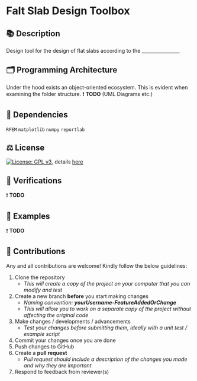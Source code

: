 # Falt Slab Design Toolbox

## 📚 Description
Design tool for the design of flat slabs according to the ________________

## :card_index_dividers:	Programming Architecture
Under the hood exists an object-oriented ecosystem. This is evident when examining the folder structure.
❗ **TODO** (UML Diagrams etc.)

## 🔗 Dependencies
`RFEM`
`matplotlib`
`numpy`
`reportlab`

## ⚖ License
[![License: GPL v3](https://img.shields.io/badge/License-GPLv3-blue.svg)](https://www.gnu.org/licenses/gpl-3.0), details [here](https://github.com/bjoernsteinhagen/TimberConcreteComposite/blob/main/LICENSE)

## 🔐 Verifications
❗ **TODO**

## 💭 Examples
❗ **TODO**

## 🚀 Contributions
Any and all contributions are welcome! Kindly follow the below guidelines:
1. Clone the repository
   - *This will create a copy of the project on your computer that you can modify and test*
2. Create a new branch **before** you start making changes
   - *Naming convention: **yourUsername-FeatureAddedOrChange***
   - *This will allow you to work on a separate copy of the project without affecting the original code*
3. Make changes / developments / advancements
   - *Test your changes before submitting them, ideally with a unit test / example script*
4. Commit your changes once you are done
5. Push changes to GitHub
6. Create a **pull request**
   - *Pull request should include a description of the changes you made and why they are important*
7. Respond to feedback from reviewer(s)
